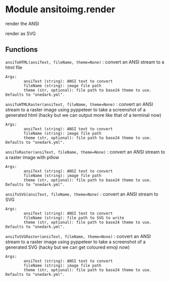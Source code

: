 Module ansitoimg.render
=======================
render the ANSI

render as SVG

Functions
---------

    
`ansiToHTML(ansiText, fileName, theme=None)`
:   convert an ANSI stream to a html file
    
    Args:
            ansiText (string): ANSI text to convert
            fileName (string): image file path
            theme (str, optional): file path to base24 theme to use. Defaults to "onedark.yml".

    
`ansiToHTMLRaster(ansiText, fileName, theme=None)`
:   convert an ANSI stream to a raster image using pyppeteer to take a
    screenshot of a generated html (hacky but we can output more like that
    of a terminal now)
    
    Args:
            ansiText (string): ANSI text to convert
            fileName (string): image file path
            theme (str, optional): file path to base24 theme to use. Defaults to "onedark.yml".

    
`ansiToRaster(ansiText, fileName, theme=None)`
:   convert an ANSI stream to a raster image with pillow
    
    Args:
            ansiText (string): ANSI text to convert
            fileName (string): image file path
            theme (str, optional): file path to base24 theme to use. Defaults to "onedark.yml".

    
`ansiToSVG(ansiText, fileName, theme=None)`
:   convert an ANSI stream to SVG
    
    Args:
            ansiText (string): ANSI text to convert
            fileName (string): file path to SVG to write
            theme (str, optional): file path to base24 theme to use. Defaults to "onedark.yml".

    
`ansiToSVGRaster(ansiText, fileName, theme=None)`
:   convert an ANSI stream to a raster image using pyppeteer to take a
    screenshot of a generated SVG (hacky but we can get coloured emoji now)
    
    Args:
            ansiText (string): ANSI text to convert
            fileName (string): image file path
            theme (str, optional): file path to base24 theme to use. Defaults to "onedark.yml".